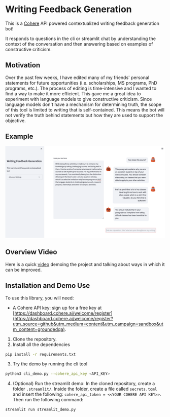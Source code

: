 # Writing Feedback Generation

This is a [Cohere](https://cohere.ai/) API powered contextualized writing feedback generation bot! 

It responds to questions in the cli or streamlit chat by understanding the context of the conversation and then answering based on examples of constructive criticism.

## Motivation

Over the past few weeks, I have edited many of my friends' personal statements for future opportunities (i.e. scholarships, MS programs, PhD programs, etc.). The process of editing is time-intensive and I wanted to find a way to make it more efficient. This gave me a great idea to experiment with language models to give constructive criticism. Since language models don't have a mechanism for determining truth, the scope of this tool is limited to writing that is self-contained. This means the bot will not verify the truth behind statements but how they are used to support the objective.

## Example 
![image](https://github.com/MatthewHo343/revise/blob/a41df1657077ce4048e7f6107f21b9b0c171bb24/example.png)

## Overview Video
Here is a quick [video](https://www.youtube.com/watch?v=DpOQpClVgCw&ab_channel=NickFrosst) demoing the project and talking about ways in which it can be improved.

## Installation and Demo Use

To use this library, you will need:
* A Cohere API key: sign up for a free key at [https://dashboard.cohere.ai/welcome/register](https://dashboard.cohere.ai/welcome/register?utm_source=github&utm_medium=content&utm_campaign=sandbox&utm_content=groundedqa).

1. Clone the repository.
2. Install all the dependencies
```sh
pip install -r requirements.txt
```
3. Try the demo by running the cli tool
```sh
python3 cli_demo.py --cohere_api_key <API_KEY>
```
4. (Optional) Run the streamlit demo:
In the cloned repository, create a folder ```.streamlit/```. Inside the folder, create a file called ```secrets.toml``` and insert the following: ```cohere_api_token = <<YOUR COHERE API KEY>>```. Then run the following command:
```sh
streamlit run streamlit_demo.py
```
